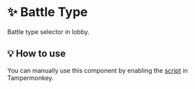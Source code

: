 # :sparkles: Battle Type

Battle type selector in lobby.

## :bulb: How to use

You can manually use this component by enabling the [script](https://raw.githubusercontent.com/Neutrxl/Themed/main/src/Lobby/BattleSelect/BattleType/BattleType.user.js) in Tampermonkey.